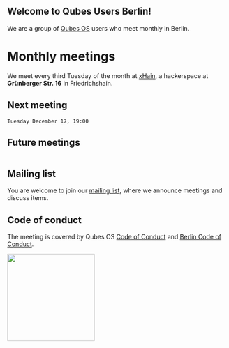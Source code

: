 ## Welcome to Qubes Users Berlin!

We are a group of [Qubes OS](https://www.qubes-os.org) users who meet monthly in Berlin. 

# Monthly meetings

We meet every third Tuesday of the month at [xHain](https://x-hain.de/de/page/calendar/), a hackerspace at **Grünberger Str. 16** in Friedrichshain.

## Next meeting

```
Tuesday December 17, 19:00
```

## Future meetings

```

```

## Mailing list

You are welcome to join our [mailing list](https://www.autistici.org/mailman/listinfo/qub), where we announce meetings and discuss items.

## Code of conduct

The meeting is covered by Qubes OS [Code of Conduct](https://qubes-os.org/code-of-conduct) and [Berlin Code of Conduct](https://berlincodeofconduct.org/). 

<img src="https://github.com/QubesOS/qubes-attachment/raw/master/icons/qubes-community-event/qubes-community-event.png" align="center" width="200">
